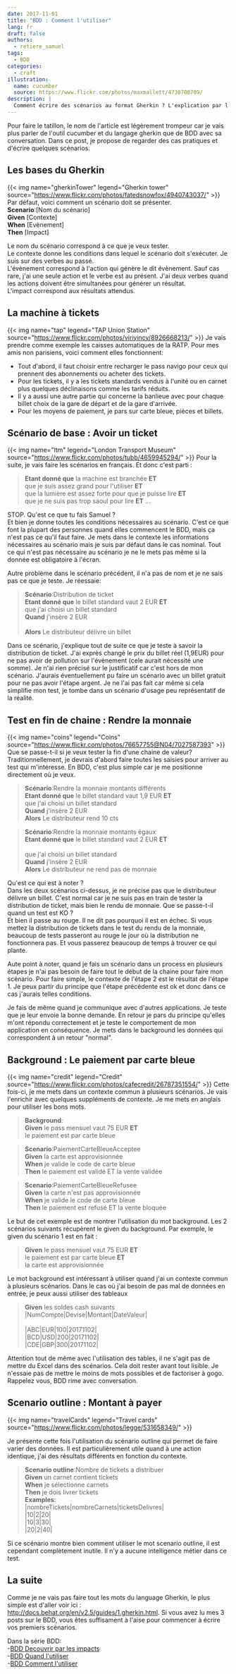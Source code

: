 ```yaml
---
date: 2017-11-01
title: "BDD : Comment l'utiliser"
lang: fr
draft: false
authors:
  - retiere_samuel
tags:
  - BDD
categories:
  - craft
illustration:
  name: cucumber
  source: https://www.flickr.com/photos/maxmallett/4730708709/
description: |
  Comment écrire des scénarios au format Gherkin ? L'explication par l'exemple.
---
```

  
Pour faire le tatillon, le nom de l'article est légèrement trompeur car je vais plus parler de l'outil cucumber et du langage gherkin que de BDD avec sa conversation. Dans ce post, je propose de regarder des cas pratiques et d'écrire quelques scénarios.

## Les bases du Gherkin
{{< img name="gherkinTower" legend="Gherkin tower" source="https://www.flickr.com/photos/fatedsnowfox/4940743037/" >}}
Par défaut, voici comment un scénario doit se présenter.<br>
**Scenario**:[Nom du scénario]<br>
**Given** [Contexte]<br>
**When** [Evènement]<br>
**Then** [Impact]<br>

Le nom du scénario correspond à ce que je veux tester. <br>
Le contexte donne les conditions dans lequel le scénario doit s'exécuter. Je suis sur des verbes au passé.<br> 
L'évènement correspond à l'action qui génère le dit évènement. Sauf cas rare, j'ai une seule action et le verbe est au présent. J'ai deux verbes quand les actions doivent être simultanées pour générer un résultat.<br>
L'impact correspond aux résultats attendus.

## La machine à tickets
{{< img name="tap" legend="TAP Union Station" source="https://www.flickr.com/photos/viriyincy/8926668213/" >}}
Je vais prendre comme exemple les caisses automatiques de la RATP. Pour mes amis non parisiens, voici comment elles fonctionnent:<br>
- Tout d'abord, il faut choisir entre recharger le pass navigo pour ceux qui prennent des abonnements ou acheter des tickets.<br>
- Pour les tickets, il y a les tickets standards vendus à l'unité ou en carnet plus quelques déclinaisons comme les tarifs réduits.<br> 
- Il y a aussi une autre partie qui concerne la banlieue avec pour chaque billet choix de la gare de départ et de la gare d'arrivée.<br>
- Pour les moyens de paiement, je pars sur carte bleue, pièces et billets.<br>

## Scénario de base : Avoir un ticket
{{< img name="ltm" legend="London Transport Museum" source="https://www.flickr.com/photos/tubb/4659945294/" >}}
Pour la suite, je vais faire les scénarios en français. Et donc c'est parti :

> **Etant donné que** la machine est branchée **ET**<br>
> que je suis assez grand pour l'utiliser **ET**<br>
> que la lumière est assez forte pour que je puisse lire **ET**<br>
> que je ne suis pas trop saoul pour lire **ET** ...<br>

STOP. Qu'est ce que tu fais Samuel ? <br>
Et bien je donne toutes les conditions nécessaires au scénario. C'est ce que font la plupart des personnes quand elles commencent le BDD, mais ça n'est pas ce qu'il faut faire. Je mets dans le contexte les informations nécessaires au scénario mais je suis par défaut dans le cas nominal. Tout ce qui n'est pas nécessaire au scénario je ne le mets pas même si la donnée est obligatoire à l'écran.

Autre problème dans le scénario précédent, il n'a pas de nom et je ne sais pas ce que je teste. Je réessaie:

> **Scénario**:Distribution de ticket<br>
> **Etant donné que** le billet standard vaut 2 EUR **ET**<br>
> 	que j'ai choisi un billet standard<br>
> **Quand** j'insère 2 EUR<br><br>
> **Alors** Le distributeur délivre un billet<br>

Dans ce scénario, j'explique tout de suite ce que je teste à savoir la distribution de ticket. J'ai exprès changé le prix du billet réel (1,9EUR) pour ne pas avoir de pollution sur l'évènement (cele aurait nécessité une somme). Je n'ai rien précisé sur le justificatif car c'est hors de mon scénario. J'aurais éventuellement pu faire un scénario avec un billet gratuit pour ne pas avoir l'étape argent. Je ne l'ai pas fait car même si cela simplifie mon test, je tombe dans un scénario d'usage peu représentatif de la réalité.

## Test en fin de chaine : Rendre la monnaie
{{< img name="coins" legend="Coins" source="https://www.flickr.com/photos/76657755@N04/7027587393" >}}
Que se passe-t-il si je veux tester la fin d'une chaine de valeur? Traditionnellement, je devrais d'abord faire toutes les saisies pour arriver au test qui m'intéresse. En BDD, c'est plus simple car je me positionne directement où je veux.

> **Scénario**:Rendre la monnaie montants différents<br>
> **Etant donné que** le billet standard vaut 1,9 EUR **ET**<br>
> 	que j'ai choisi un billet standard<br>
> **Quand** j'insère 2 EUR<br>
> **Alors** Le distributeur rend 10 cts<br>

> **Scénario**:Rendre la monnaie montants égaux<br>
> **Etant donné que** le billet standard vaut 2 EUR **ET**<br><br>
> 	que j'ai choisi un billet standard<br>
> **Quand** j'insère 2 EUR<br>
> **Alors** Le distributeur ne rend pas de monnaie<br>

Qu'est ce qui est à noter ? <br>
Dans les deux scénarios ci-dessus, je ne précise pas que le distributeur délivre un billet. C'est normal car je ne suis pas en train de tester la distribution de ticket, mais bien le rendu de monnaie. 
Que se passe-t-il quand un test est KO ? <br>
Et bien il passe au rouge. Il ne dit pas pourquoi il est en échec. Si vous mettez la distribution de tickets dans le test du rendu de la monnaie, beaucoup de tests passeront au rouge le jour où la distribution ne fonctionnera pas. Et vous passerez beaucoup de temps à trouver ce qui plante.

Aute point à noter, quand je fais un scénario dans un process en plusieurs étapes je n'ai pas besoin de faire tout le début de la chaine pour faire mon scénario. Pour faire simple, le contexte de l'étape 2 est le résultat de l'étape 1. Je peux partir du principe que l'étape précédente est ok et donc dans ce cas j'aurais telles conditions.

Je fais de même quand je communique avec d'autres applications. Je teste que je leur envoie la bonne demande. En retour je pars du principe qu'elles m'ont répondu correctement et je teste le comportement de mon application en conséquence. Je mets dans le background les données qui correspondent à un retour "normal".

## Background : Le paiement par carte bleue
{{< img name="credit" legend="Credit" source="https://www.flickr.com/photos/cafecredit/26787351554/" >}}
Cette fois-ci, je me mets dans un contexte commun à plusieurs scénarios. Je vais l'enrichir avec quelques suppléments de contexte. Je me mets en anglais pour utiliser les bons mots.

> **Background**:<br>
> **Given** le pass mensuel vaut 75 EUR **ET**<br>
> 	le paiement est par carte bleue<br>

> **Scenario**:PaiementCarteBleueAcceptee<br>
> **Given** la carte est approvisionnée<br>
> **When** je valide le code de carte bleue<br>
> **Then** le paiement est validé ET la vente validée<br>

> **Scenario**:PaiementCarteBleueRefusee<br>
> **Given** la carte n'est pas approvisionnée<br>
> **When** je valide le code de carte bleue<br>
> **Then** le paiement est refusé ET la vente bloquée<br>

Le but de cet exemple est de montrer l'utilisation du mot background. Les 2 scénarios suivants récupèrent le given du background. Par exemple, le given du scénario 1 est en fait :<br>

> **Given** le pass mensuel vaut 75 EUR **ET**<br>
> le paiement est par carte bleue **ET**<br>
> la carte est approvisionnée<br>

Le mot background est intéressant à utiliser quand j'ai un contexte commun à plusieurs scénarios. Dans le cas où j'ai besoin de pas mal de données en entrée, je peux aussi utiliser des tableaux<br>

> **Given** les soldes cash suivants<br>
> |NumCompte|Devise|Montant|DateValeur|<br><br>
> |ABC|EUR|100|20171102|<br>
> |BCD|USD|200|20171102|<br>
> |CDE|GBP|300|20171102|<br>

Attention tout de même avec l'utilisation des tables, il ne s'agit pas de mettre du Excel dans des scénarios. Cela doit rester avant tout lisible. Je n'essaie pas de mettre le moins de mots possibles et de factoriser à gogo. Rappelez vous, BDD rime avec conversation.

## Scenario outline : Montant à payer
{{< img name="travelCards" legend="Travel cards" source="https://www.flickr.com/photos/legge/531658349/" >}}

Je présente cette fois l'utilisation du scénario outline qui permet de faire varier des données. Il est particulièrement utile quand à une action identique, j'ai des résultats différents en fonction du contexte.

> **Scenario outline**:Nombre de tickets a distribuer<br>
> **Given** un carnet contient <nombreTickets> tickets<br>
> **When** je sélectionne <nombreCarnets> carnets<br>
> **Then** je dois livrer <ticketsDelivres> tickets<br>
> **Examples**:<br>
> |nombreTickets|nombreCarnets|ticketsDelivres|<br>
> |10|2|20|<br>
> |10|3|30|<br>
> |20|2|40|<br>

Si ce scénario montre bien comment utiliser le mot scenario outline, il est cependant complètement inutile. Il n'y a aucune intelligence métier dans ce test.

## La suite
Comme je ne vais pas faire tout les mots du language Gherkin, le plus simple est d'aller voir ici : http://docs.behat.org/en/v2.5/guides/1.gherkin.html. Si vous avez lu mes 3 posts sur le BDD, vous êtes suffisament à l'aise pour commencer à écrire vos premiers scénarios.

Dans la série BDD:<br>
-[BDD Decouvrir par les impacts]<br>
-[BDD Quand l'utiliser]<br>
-[BDD Comment l'utiliser]

[BDD Decouvrir par les impacts]: /articles/2017-11-01-introduction_bdd
[BDD Quand l'utiliser]: /articles/2017-11-01-quand_faire_bdd
[BDD Comment l'utiliser]: /articles/2017-11-01-comment_gherkin_bdd

